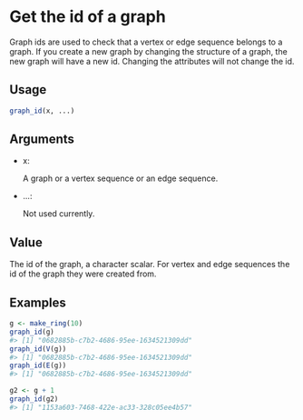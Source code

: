 # Get the id of a graph

Graph ids are used to check that a vertex or edge sequence belongs to a
graph. If you create a new graph by changing the structure of a graph,
the new graph will have a new id. Changing the attributes will not
change the id.

## Usage

``` r
graph_id(x, ...)
```

## Arguments

- x:

  A graph or a vertex sequence or an edge sequence.

- ...:

  Not used currently.

## Value

The id of the graph, a character scalar. For vertex and edge sequences
the id of the graph they were created from.

## Examples

``` r
g <- make_ring(10)
graph_id(g)
#> [1] "0682885b-c7b2-4686-95ee-1634521309dd"
graph_id(V(g))
#> [1] "0682885b-c7b2-4686-95ee-1634521309dd"
graph_id(E(g))
#> [1] "0682885b-c7b2-4686-95ee-1634521309dd"

g2 <- g + 1
graph_id(g2)
#> [1] "1153a603-7468-422e-ac33-328c05ee4b57"
```
